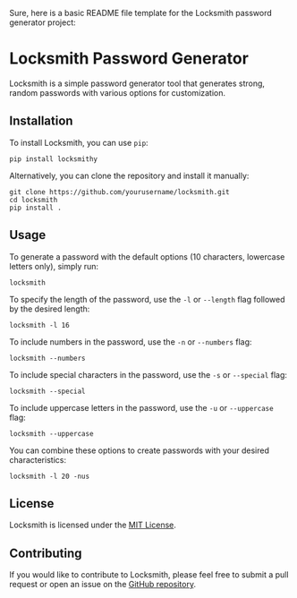 Sure, here is a basic README file template for the Locksmith password generator project:

# Locksmith Password Generator

Locksmith is a simple password generator tool that generates strong, random passwords with various options for customization.

## Installation

To install Locksmith, you can use `pip`:

```
pip install locksmithy
```

Alternatively, you can clone the repository and install it manually:

```
git clone https://github.com/yourusername/locksmith.git
cd locksmith
pip install .
```

## Usage

To generate a password with the default options (10 characters, lowercase letters only), simply run:

```
locksmith
```

To specify the length of the password, use the `-l` or `--length` flag followed by the desired length:

```
locksmith -l 16
```

To include numbers in the password, use the `-n` or `--numbers` flag:

```
locksmith --numbers
```

To include special characters in the password, use the `-s` or `--special` flag:

```
locksmith --special
```

To include uppercase letters in the password, use the `-u` or `--uppercase` flag:

```
locksmith --uppercase
```

You can combine these options to create passwords with your desired characteristics:

```
locksmith -l 20 -nus
```

## License

Locksmith is licensed under the [MIT License](https://github.com/yourusername/locksmith/blob/master/LICENSE).

## Contributing

If you would like to contribute to Locksmith, please feel free to submit a pull request or open an issue on the [GitHub repository](https://github.com/yourusername/locksmith).